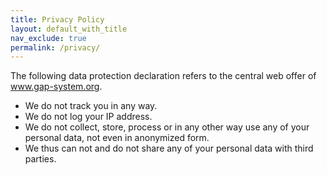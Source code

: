 ```yaml
---
title: Privacy Policy
layout: default_with_title
nav_exclude: true
permalink: /privacy/
---
```


The following data protection declaration refers to the central web offer of www.gap-system.org.

- We do not track you in any way.
- We do not log your IP address.
- We do not collect, store, process or in any other way use any of your personal data,
  not even in anonymized form.
- We thus can not and do not share any of your personal data with third parties.
